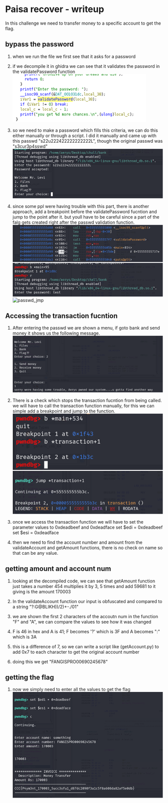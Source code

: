 # Paisa recover - writeup

In this challenge we need to transfer money to a specific account to get the flag.

## bypass the password
1. when we run the file we first see that it asks for a password
2. if we decompile it in ghidra we can see that it validates the password in the validatePassword function
![passwd check](./images/pass_check.png)
3. so we need to make a password which fills this criteria, we can do this either manually or through a script. I did it manually and came up with this passwd "s22u222422222222222L", though the original passwd was "s3cur3p4sswd"
![passwd](./images/passwd.png)

4. since some ppl were having trouble with this part, there is another approach, add a breakpoint before the validatePassword fucntion and jump to the point after it. but youll have to be careful since a part of the falg gets created right after the passwd validation function.
![passwd_dis](./images/passwd_dis.png)
![passwd_brk](./images/passwd_brk.png)
![passwd_jmp](./images/passwd_jmp.png)

## Accessing the transaction fucntion
1. After entering the passwd we are shown a menu, if goto bank and send money it shows us the following message.
![manu](./images/menu.png)
2. There is a check which stops the transaction fucntion from being called. we will have to call the transaction function manually, for this we can simple add a breakpoint and jump to the function.
![trn_brk](./images/transaction_brk.png)
![trn_jmp](./images/transaction_jmp.png)

3. once we access the transaction function we will have to set the parameter values to 0xdeadbeef and 0xdeadface
    set $edi = 0xdeadbeef
    set $esi = 0xdeadface

4. then we need to find the account number and amount from the validateAccount and getAmount functions, there is no check on name so that can be any value.

## getting amount and account num
1. looking at the decompiled code, we can see that getAmount function just takes a number 454 multiplies it by 3, 5 times and add 59681 to it
    giving is the amount 170003

2. In the validateAccount function our input is obfuscated and compared to a string "?:G@BLIKH))/2)+-./01"
3. we are shown the first 2 characters of the accoutn num in the function "F" and "A", we can compare the values to see how it was changed
4. F is 46 in hex and A is 41; F becomes '?' which is 3F  and A becomes ":" which is 3A
5. this is a difference of 7, so we can write a script like (getAccount.py) to add 0x7 to each character to get the original account number
6. doing this we get "FANGISPRO00690245678"

## getting the flag
1. now we simply need to enter all the values to get the flag
![flag](./images/fleg.png)